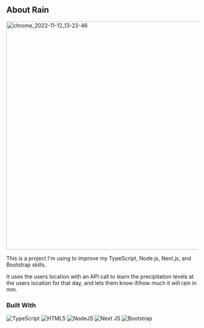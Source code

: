## About Rain

<img width="600" alt="chrome_2022-11-12_13-22-46" src="https://i.imgur.com/O4u57U6.png">

This is a project I'm using to improve my TypeScript, Node.js, Next.js, and Bootstrap skills.

It uses the users location with an API call to learn the precipitation levels at the users location for that day, and lets them know if/how much it will rain in mm.

### Built With

![TypeScript](https://img.shields.io/badge/typescript-%23007ACC.svg?style=for-the-badge&logo=typescript&logoColor=white)
![HTML5](https://img.shields.io/badge/html5-%23E34F26.svg?style=for-the-badge&logo=html5&logoColor=white)
![NodeJS](https://img.shields.io/badge/node.js-6DA55F?style=for-the-badge&logo=node.js&logoColor=white)
![Next JS](https://img.shields.io/badge/Next-black?style=for-the-badge&logo=next.js&logoColor=white)
![Bootstrap](https://img.shields.io/badge/bootstrap-%23563D7C.svg?style=for-the-badge&logo=bootstrap&logoColor=white)
